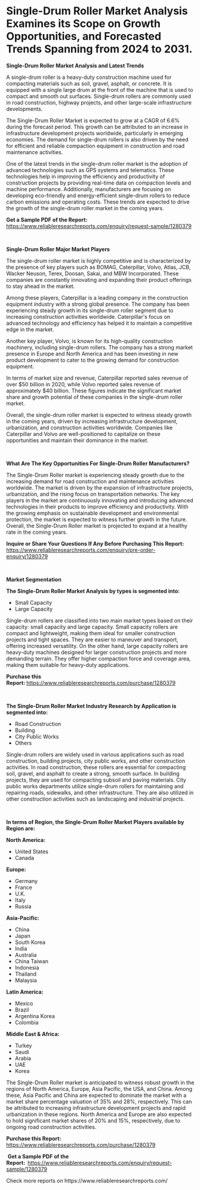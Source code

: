 <p><h1>Single-Drum Roller Market Analysis Examines its Scope on Growth Opportunities, and Forecasted Trends Spanning from 2024 to 2031.</h1></p><p><strong>Single-Drum Roller Market Analysis and Latest Trends</strong></p>
<p><p>A single-drum roller is a heavy-duty construction machine used for compacting materials such as soil, gravel, asphalt, or concrete. It is equipped with a single large drum at the front of the machine that is used to compact and smooth out surfaces. Single-drum rollers are commonly used in road construction, highway projects, and other large-scale infrastructure developments.</p><p>The Single-Drum Roller Market is expected to grow at a CAGR of 6.6% during the forecast period. This growth can be attributed to an increase in infrastructure development projects worldwide, particularly in emerging economies. The demand for single-drum rollers is also driven by the need for efficient and reliable compaction equipment in construction and road maintenance activities.</p><p>One of the latest trends in the single-drum roller market is the adoption of advanced technologies such as GPS systems and telematics. These technologies help in improving the efficiency and productivity of construction projects by providing real-time data on compaction levels and machine performance. Additionally, manufacturers are focusing on developing eco-friendly and energy-efficient single-drum rollers to reduce carbon emissions and operating costs. These trends are expected to drive the growth of the single-drum roller market in the coming years.</p></p>
<p><strong>Get a Sample PDF of the Report:&nbsp;</strong> <a href="https://www.reliableresearchreports.com/enquiry/request-sample/1280379">https://www.reliableresearchreports.com/enquiry/request-sample/1280379</a></p>
<p>&nbsp;</p>
<p><strong>Single-Drum Roller Major Market Players</strong></p>
<p><p>The single-drum roller market is highly competitive and is characterized by the presence of key players such as BOMAG, Caterpillar, Volvo, Atlas, JCB, Wacker Neuson, Terex, Doosan, Sakai, and MBW Incorporated. These companies are constantly innovating and expanding their product offerings to stay ahead in the market.</p><p>Among these players, Caterpillar is a leading company in the construction equipment industry with a strong global presence. The company has been experiencing steady growth in its single-drum roller segment due to increasing construction activities worldwide. Caterpillar's focus on advanced technology and efficiency has helped it to maintain a competitive edge in the market.</p><p>Another key player, Volvo, is known for its high-quality construction machinery, including single-drum rollers. The company has a strong market presence in Europe and North America and has been investing in new product development to cater to the growing demand for construction equipment.</p><p>In terms of market size and revenue, Caterpillar reported sales revenue of over $50 billion in 2020, while Volvo reported sales revenue of approximately $40 billion. These figures indicate the significant market share and growth potential of these companies in the single-drum roller market.</p><p>Overall, the single-drum roller market is expected to witness steady growth in the coming years, driven by increasing infrastructure development, urbanization, and construction activities worldwide. Companies like Caterpillar and Volvo are well-positioned to capitalize on these opportunities and maintain their dominance in the market.</p></p>
<p>&nbsp;</p>
<p><strong>What Are The Key Opportunities For Single-Drum Roller Manufacturers?</strong></p>
<p><p>The Single-Drum Roller market is experiencing steady growth due to the increasing demand for road construction and maintenance activities worldwide. The market is driven by the expansion of infrastructure projects, urbanization, and the rising focus on transportation networks. The key players in the market are continuously innovating and introducing advanced technologies in their products to improve efficiency and productivity. With the growing emphasis on sustainable development and environmental protection, the market is expected to witness further growth in the future. Overall, the Single-Drum Roller market is projected to expand at a healthy rate in the coming years.</p></p>
<p><strong>Inquire or Share Your Questions If Any Before Purchasing This Report:</strong> <a href="https://www.reliableresearchreports.com/enquiry/pre-order-enquiry/1280379">https://www.reliableresearchreports.com/enquiry/pre-order-enquiry/1280379</a></p>
<p>&nbsp;</p>
<p><strong>Market Segmentation</strong></p>
<p><strong>The Single-Drum Roller Market Analysis by types is segmented into:</strong></p>
<p><ul><li>Small Capacity</li><li>Large Capacity</li></ul></p>
<p><p>Single-drum rollers are classified into two main market types based on their capacity: small capacity and large capacity. Small capacity rollers are compact and lightweight, making them ideal for smaller construction projects and tight spaces. They are easier to maneuver and transport, offering increased versatility. On the other hand, large capacity rollers are heavy-duty machines designed for larger construction projects and more demanding terrain. They offer higher compaction force and coverage area, making them suitable for heavy-duty applications.</p></p>
<p><strong>Purchase this Report:&nbsp;</strong><a href="https://www.reliableresearchreports.com/purchase/1280379">https://www.reliableresearchreports.com/purchase/1280379</a></p>
<p>&nbsp;</p>
<p><strong>The Single-Drum Roller Market Industry Research by Application is segmented into:</strong></p>
<p><ul><li>Road Construction</li><li>Building</li><li>City Public Works</li><li>Others</li></ul></p>
<p><p>Single-drum rollers are widely used in various applications such as road construction, building projects, city public works, and other construction activities. In road construction, these rollers are essential for compacting soil, gravel, and asphalt to create a strong, smooth surface. In building projects, they are used for compacting subsoil and paving materials. City public works departments utilize single-drum rollers for maintaining and repairing roads, sidewalks, and other infrastructure. They are also utilized in other construction activities such as landscaping and industrial projects.</p></p>
<p>&nbsp;</p>
<p><strong>In terms of Region, the Single-Drum Roller Market Players available by Region are:</strong></p>
<p>
    <p> <strong> North America: </strong>
        <ul>
            <li>United States</li>
            <li>Canada</li>
        </ul>
        </p> 
    <p> <strong> Europe: </strong>
        <ul>
            <li>Germany</li>
            <li>France</li>
            <li>U.K.</li>
            <li>Italy</li>
            <li>Russia</li>
        </ul>
        </p> 
    <p> <strong> Asia-Pacific: </strong>
        <ul>
            <li>China</li>
            <li>Japan</li>
            <li>South Korea</li>
            <li>India</li>
            <li>Australia</li>
            <li>China Taiwan</li>
            <li>Indonesia</li>
            <li>Thailand</li>
            <li>Malaysia</li>
        </ul>
        </p> 
    <p> <strong> Latin America: </strong>
        <ul>
            <li>Mexico</li>
            <li>Brazil</li>
            <li>Argentina Korea</li>
            <li>Colombia</li>
        </ul>
        </p> 
    <p> <strong> Middle East & Africa: </strong>
        <ul>
            <li>Turkey</li>
            <li>Saudi</li>
            <li>Arabia</li>
            <li>UAE</li>
            <li>Korea</li>
        </ul>
    </p>
    </p>
<p><p>The Single-Drum Roller market is anticipated to witness robust growth in the regions of North America, Europe, Asia Pacific, the USA, and China. Among these, Asia Pacific and China are expected to dominate the market with a market share percentage valuation of 35% and 28%, respectively. This can be attributed to increasing infrastructure development projects and rapid urbanization in these regions. North America and Europe are also expected to hold significant market shares of 20% and 15%, respectively, due to ongoing road construction activities.</p></p>
<p><strong>Purchase this Report: </strong><a href="https://www.reliableresearchreports.com/purchase/1280379">https://www.reliableresearchreports.com/purchase/1280379</a></p>
<p>&nbsp;<strong>Get a Sample PDF of the Report:&nbsp;&nbsp;</strong><a href="https://www.reliableresearchreports.com/enquiry/request-sample/1280379">https://www.reliableresearchreports.com/enquiry/request-sample/1280379</a></p>
<p><strong></strong></p>
<p>Check more reports on https://www.reliableresearchreports.com/</p>